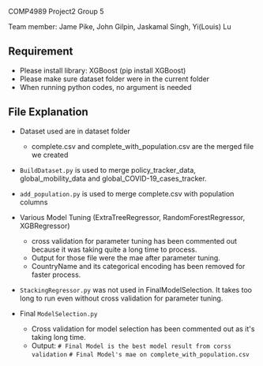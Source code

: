 COMP4989 Project2 Group 5

Team member: Jame Pike, John Gilpin, Jaskamal Singh, Yi(Louis) Lu

Requirement
-----------
- Please install library: XGBoost (pip install XGBoost)
- Please make sure dataset folder were in the current folder
- When running python codes, no argument is needed


File Explanation
-----------------
- Dataset used are in dataset folder
    - complete.csv and complete_with_population.csv are the merged file we created

- `BuildDataset.py` is used to merge policy_tracker_data, global_mobility_data and global_COVID-19_cases_tracker.

- `add_population.py` is used to merge complete.csv with population columns

- Various Model Tuning (ExtraTreeRegressor, RandomForestRegressor, XGBRegressor)
    - cross validation for parameter tuning has been commented out because it was taking quite a long time to process.
    - Output for those file were the mae after parameter tuning.
    - CountryName and its categorical encoding has been removed for faster process.

- `StackingRegressor.py` was not used in FinalModelSelection. It takes too long to run even without cross validation for
  parameter tuning.

- Final `ModelSelection.py`
    - Cross validation for model selection has been commented out as it's taking long time.
    - Output:
    `# Final Model is the best model result from corss validation`
    `# Final Model's mae on complete_with_population.csv`
